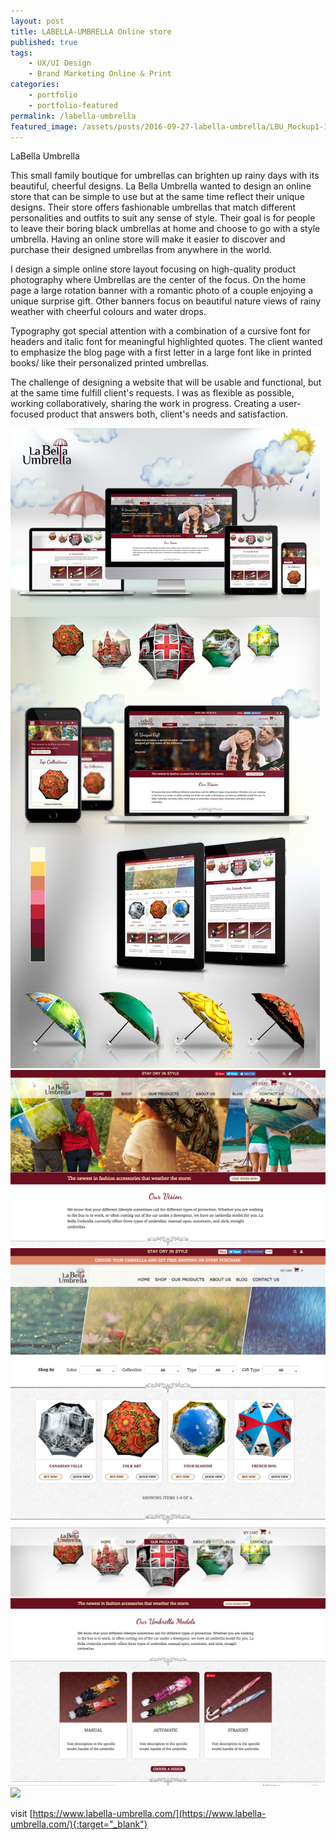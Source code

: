```yaml
---
layout: post
title: LABELLA-UMBRELLA Online store
published: true
tags: 
    - UX/UI Design
    - Brand Marketing Online & Print
categories:
    - portfolio
    - portfolio-featured
permalink: /labella-umbrella
featured_image: /assets/posts/2016-09-27-labella-umbrella/LBU_Mockup1-1-800x650.jpg
---
```

LaBella Umbrella 


This small family boutique for umbrellas can brighten up rainy days with its beautiful, cheerful designs. La Bella Umbrella wanted to design an online store that can be simple to use but at the same time reflect their unique designs. Their store offers fashionable umbrellas that match different personalities and outfits to suit any sense of style.
Their goal is for people to leave their boring black umbrellas at home and choose to go with a style umbrella. Having an online store will make it easier to discover and purchase their designed umbrellas from anywhere in the world.

I design a simple online store layout focusing on high-quality product photography where Umbrellas are the center of the focus. On the home page a large rotation banner with a romantic photo of a couple enjoying a unique surprise gift. Other banners focus on beautiful nature views of rainy weather with cheerful colours and water drops. 

Typography got special attention with a combination of a cursive font for headers and italic font for meaningful highlighted quotes. The client wanted to emphasize the blog page with a first letter in a large font like in printed books/ like their personalized printed umbrellas. 
 
The challenge of designing a website that will be usable and functional, but at the same time fulfill client's requests. I was as flexible as possible, working collaboratively, sharing the work in progress. Creating a user-focused product that answers both, client's needs and satisfaction. 





 

[![](/assets/posts/2016-09-27-labella-umbrella/LBU_Mockup-768x1586.jpg)](#)
[![](/assets/posts/2016-09-27-labella-umbrella/Screen-Shot-2016-07-12-at-21.48.40.png)](#)
[![](/assets/posts/2016-09-27-labella-umbrella/Screen-Shot-2016-06-08-at-14.41.08.png)](#)
[![](/assets/posts/2016-09-27-labella-umbrella/Screen-Shot-2016-07-12-at-21.51.16.png)](#)
[![](/assets/posts/2016-09-27-labella-umbrella/5-BlogArticlePage2.jpg)](#)


visit [https://www.labella-umbrella.com/](https://www.labella-umbrella.com/){:target="_blank"}